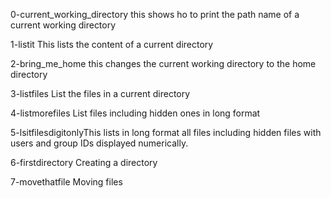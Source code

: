 0-current_working_directory 
this shows ho to print the path name of a current working directory

1-listit
This lists the content of a current directory

2-bring_me_home
this changes the current working directory to the home directory

3-listfiles
List the files in a current directory

4-listmorefiles
List files including hidden ones in long format

5-lsitfilesdigitonlyThis lists in long format all files including 
hidden files with users and group IDs displayed numerically.

6-firstdirectory
Creating a directory

7-movethatfile
Moving files
